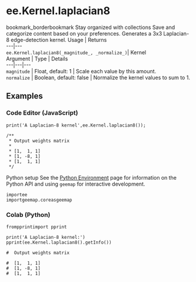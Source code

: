  
#  ee.Kernel.laplacian8
bookmark_borderbookmark Stay organized with collections  Save and categorize content based on your preferences. 
Generates a 3x3 Laplacian-8 edge-detection kernel. Usage | Returns  
---|---  
`ee.Kernel.laplacian8(_magnitude_, _normalize_)`|  Kernel  
Argument | Type | Details  
---|---|---  
`magnitude` | Float, default: 1 | Scale each value by this amount.  
`normalize` | Boolean, default: false | Normalize the kernel values to sum to 1.  
## Examples
### Code Editor (JavaScript)
```
print('A Laplacian-8 kernel',ee.Kernel.laplacian8());

/**
 * Output weights matrix
 *
 * [1,  1, 1]
 * [1, -8, 1]
 * [1,  1, 1]
 */
```

Python setup
See the [ Python Environment](https://developers.google.com/earth-engine/guides/python_install) page for information on the Python API and using `geemap` for interactive development.
```
importee
importgeemap.coreasgeemap
```

### Colab (Python)
```
frompprintimport pprint

print('A Laplacian-8 kernel:')
pprint(ee.Kernel.laplacian8().getInfo())

#  Output weights matrix

#  [1,  1, 1]
#  [1, -8, 1]
#  [1,  1, 1]
```

